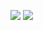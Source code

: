 <img src="https://raw.githubusercontent.com/HackerLacker/HackerLacker/main/masyunya.png">  ![](https://hit.yhype.me/github/profile?user_id=59232119)
